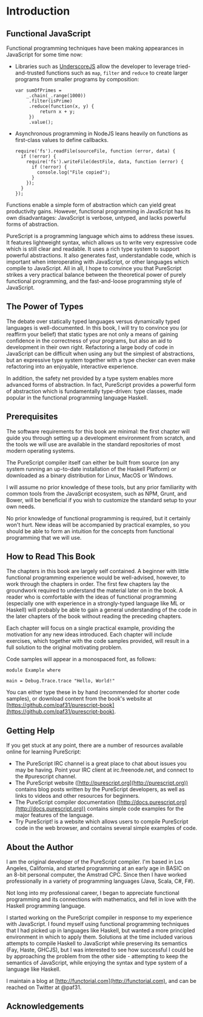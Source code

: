 # Introduction

## Functional JavaScript

Functional programming techniques have been making appearances in JavaScript for some time now:

- Libraries such as [UnderscoreJS](http://underscorejs.org) allow the developer to leverage tried-and-trusted functions such as `map`, `filter` and `reduce` to create larger programs from smaller programs by composition:

    ```
    var sumOfPrimes = 
        _.chain(_.range(1000))
         .filter(isPrime)
         .reduce(function(x, y) { 
             return x + y; 
         })
         .value();
    ```

- Asynchronous programming in NodeJS leans heavily on functions as first-class values to define callbacks.

    ```
    require('fs').readFile(sourceFile, function (error, data) {
      if (!error) {
        require('fs').writeFile(destFile, data, function (error) {
          if (!error) {
            console.log("File copied");
          }
        });
      }
    });
    ```

Functions enable a simple form of abstraction which can yield great productivity gains. However, functional programming in JavaScript has its own disadvantages: JavaScript is verbose, untyped, and lacks powerful forms of abstraction.

PureScript is a programming language which aims to address these issues. It features lightweight syntax, which allows us to write very expressive code which is still clear and readable. It uses a rich type system to support powerful abstractions. It also generates fast, understandable code, which is important when interoperating with JavaScript, or other languages which compile to JavaScript. All in all, I hope to convince you that PureScript strikes a very practical balance between the theoretical power of purely functional programming, and the fast-and-loose programming style of JavaScript.
    
## The Power of Types

The debate over statically typed languages versus dynamically typed languages is well-documented. In this book, I will try to convince you (or reaffirm your belief) that static types are not only a means of gaining confidence in the correctness of your programs, but also an aid to development in their own right. Refactoring a large body of code in JavaScript can be difficult when using any but the simplest of abstractions, but an expressive type system together with a type checker can even make refactoring into an enjoyable, interactive experience.

In addition, the safety net provided by a type system enables more advanced forms of abstraction. In fact, PureScript provides a powerful form of abstraction which is fundamentally type-driven: type classes, made popular in the functional programming language Haskell. 

## Prerequisites

The software requirements for this book are minimal: the first chapter will guide you through setting up a development environment from scratch, and the tools we will use are available in the standard repositories of most modern operating systems.

The PureScript compiler itself can either be built from source (on any system running an up-to-date installation of the Haskell Platform) or downloaded as a binary distribution for Linux, MacOS or Windows.

I will assume no prior knowledge of these tools, but any prior familiarity with common tools from the JavaScript ecosystem, such as NPM, Grunt, and Bower, will be beneficial if you wish to customize the standard setup to your own needs.

No prior knowledge of functional programming is required, but it certainly won't hurt. New ideas will be accompanied by practical examples, so you should be able to form an intuition for the concepts from functional programming that we will use.

## How to Read This Book

The chapters in this book are largely self contained. A beginner with little functional programming experience would be well-advised, however, to work through the chapters in order. The first few chapters lay the groundwork required to understand the material later on in the book. A reader who is comfortable with the ideas of functional programming (especially one with experience in a strongly-typed language like ML or Haskell) will probably be able to gain a general understanding of the code in the later chapters of the book without reading the preceding chapters.

Each chapter will focus on a single practical example, providing the motivation for any new ideas introduced. Each chapter will include exercises, which together with the code samples provided, will result in a full solution to the original motivating problem. 

Code samples will appear in a monospaced font, as follows:

```
module Example where

main = Debug.Trace.trace "Hello, World!"
```

You can either type these in by hand (recommended for shorter code samples), or download content from the book's website at [https://github.com/paf31/purescript-book](https://github.com/paf31/purescript-book).

## Getting Help

If you get stuck at any point, there are a number of resources available online for learning PureScript:

- The PureScript IRC channel is a great place to chat about issues you may be having. Point your IRC client at irc.freenode.net, and connect to the #purescript channel.
- The PureScript website ([http://purescript.org](http://purescript.org)) contains blog posts written by the PureScript developers, as well as links to videos and other resources for beginners.
- The PureScript compiler documentation ([http://docs.purescript.org](http://docs.purescript.org)) contains simple code examples for the major features of the language.
- Try PureScript! is a website which allows users to compile PureScript code in the web browser, and contains several simple examples of code.

## About the Author

I am the original developer of the PureScript compiler. I'm based in Los Angeles, California, and started programming at an early age in BASIC on an 8-bit personal computer, the Amstrad CPC. Since then I have worked professionally in a variety of programming languages (Java, Scala, C#, F#).

Not long into my professional career, I began to appreciate functional programming and its connections with mathematics, and fell in love with the Haskell programming language.

I started working on the PureScript compiler in response to my experience with JavaScript. I found myself using functional programming techniques that I had picked up in languages like Haskell, but wanted a more principled environment in which to apply them. Solutions at the time included various attempts to compile Haskell to JavaScript while preserving its semantics (Fay, Haste, GHCJS), but I was interested to see how successful I could be by approaching the problem from the other side - attempting to keep the semantics of JavaScript, while enjoying the syntax and type system of a language like Haskell.

I maintain a blog at [http://functorial.com](http://functorial.com), and can be reached on Twitter at @paf31.

## Acknowledgements
